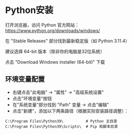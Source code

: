 # Python安装

打开浏览器，访问 Python 官方网站：https://www.python.org/downloads/windows/

在 "Stable Releases" 部分找到最新稳定版（如 Python 3.11.4）

建议选择 64-bit 版本（除非你的电脑是32位系统）

点击 "Download Windows installer (64-bit)" 下载


## 环境变量配置
- 右键点击"此电脑" → "属性" → "高级系统设置"
- 点击"环境变量"按钮
- 在"系统变量"部分找到 "Path" 变量 → 点击"编辑"
- 点击"新建"，添加以下两条路径（根据实际安装路径调整）：

``` text
C:\Program Files\Python39\          # Python 主目录
C:\Program Files\Python39\Scripts\  # Pip 和脚本目录
```